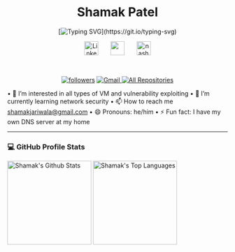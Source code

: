 <div align="center">


<h1> Shamak Patel </h1>

  [![Typing SVG](https://readme-typing-svg.demolab.com?font=Fira+Code&pause=1000&color=3AF738&center=true&random=false&width=435&height=57&lines=Cybersecurity%2FSoftwere-Dev+Student.;3%2B+Years+Of+Coding+Experience.;Cyber+security+Analyst.)](https://git.io/typing-svg)
</div>


<p align="center">
  <a href="https://www.linkedin.com/in/dharmin-patel-a2804621b/"><img width="32px" alt="LinkedIn" title="LinkedIn" src="https://i.imgur.com/yRpa1dQ.png"/></a>
  &#8287;&#8287;&#8287;&#8287;&#8287;
  <a href="https://discord.com/users/940038834475925544" alt="Discord" title="Dev Pro Tips Discord Server"><img width="32px" src="https://i.imgur.com/OViZO8J.png"/></a>
  &#8287;&#8287;&#8287;&#8287;&#8287;
  <a href="https://shamak.vercel.app"><img width="32px" alt="nashrapov.com" title="DenverCoder1 Dev.to" src="https://i.imgur.com/mVm29vK.png"></a>

</p>

<br/>

<p align="center">
 <a  href="https://github.com/shamak10?tab=followers">
    <img alt="followers" title="Follow me on Github" src="https://custom-icon-badges.demolab.com/github/followers/patel5d2?color=236ad3&labelColor=1155ba&style=for-the-badge&logo=person-add&label=Follow&logoColor=white"/></a>
 
<a href="mailto:shamakjariwala@gmail.com">
  <img src="https://img.shields.io/badge/Gmail-D14836?style=for-the-badge&logo=gmail&logoColor=white" alt="Gmail">
</a>
<a href="https://github.com/shamak10?tab=repositories"><img alt="All Repositories" title="All Repositories" src="https://custom-icon-badges.demolab.com/badge/-All%20Of%20My%20Repos-640465?style=for-the-badge&logoColor=white&logo=repo"/></a>

</p>

•⁠  ⁠👀 I’m interested in all types of VM and vulnerability exploiting
•⁠  ⁠🌱 I’m currently learning network security
•⁠  ⁠📫 How to reach me shamakjariwala@gmail.com
•⁠  ⁠😄 Pronouns: he/him
•⁠  ⁠⚡ Fun fact: I have my own DNS server at my home 



---

<h3>💻 GitHub Profile Stats</h3>

  <!-- https://github.com/anuraghazra/github-readme-stats -->

  <a href="https://github.com/anuraghazra/github-readme-stats"><img alt="Shamak's Github Stats" src="https://denvercoder1-github-readme-stats.vercel.app/api/?username=patel5d2&show_icons=true&include_all_commits=true&count_private=true&theme=react&hide_border=true&bg_color=1F222E&title_color=F85D7F&icon_color=F8D866" height="192px"/></a>
  <a href="https://github.com/anuraghazra/github-readme-stats"><img alt="Shamak's Top Languages" src="https://denvercoder1-github-readme-stats.vercel.app/api/top-langs/?username=patel5d2&langs_count=8&layout=compact&theme=react&hide_border=true&bg_color=1F222E&title_color=F85D7F&icon_color=F8D866&hide=Jupyter%20Notebook,Roff" height="192px"/></a>
  <br/>
<!---
shamak10/shamak10 is a ✨ special ✨ repository because its ⁠ README.md ⁠ (this file) appears on your GitHub profile.
You can click the Preview link to take a look at your changes.
--->
